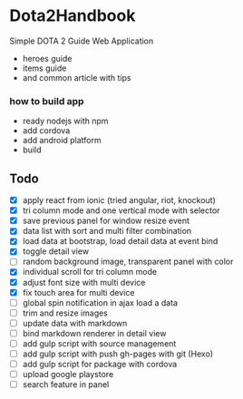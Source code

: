 Dota2Handbook
==========================

Simple DOTA 2 Guide Web Application

- heroes guide
- items guide
- and common article with tips

### how to build app

- ready nodejs with npm
- add cordova
- add android platform
- build

## Todo

- [x] apply react from ionic (tried angular, riot, knockout)
- [x] tri column mode and one vertical mode with selector
- [x] save previous panel for window resize event
- [x] data list with sort and multi filter combination
- [x] load data at bootstrap, load detail data at event bind
- [x] toggle detail view
- [ ] random background image, transparent panel with color
- [x] individual scroll for tri column mode
- [x] adjust font size with multi device
- [x] fix touch area for multi device
- [ ] global spin notification in ajax load a data
- [ ] trim and resize images
- [ ] update data with markdown
- [ ] bind markdown renderer in detail view
- [ ] add gulp script with source management
- [ ] add gulp script with push gh-pages with git (Hexo)
- [ ] add gulp script for package with cordova
- [ ] upload google playstore
- [ ] search feature in panel
